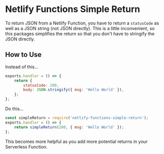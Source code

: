 # Netlify Functions Simple Return

To return JSON from a Netlify Function, you have to return a `statusCode` as well as a JSON string (not JSON directly). This is a little inconvenient, so this packages simplifies the return so that you don't have to stringify the JSON directly.

## How to Use

Instead of this...

```javascript
exports.handler = () => {
    return {
        statusCode: 200,
        body: JSON.stringify({ msg: 'Hello World' }),
    };
};
```

Do this...

```javascript
const simpleReturn = require('netlify-functions-simple-return');
exports.handler = () => {
    return simpleReturn(200, { msg: 'Hello World' });
};
```

This becomes more helpful as you add more potential returns in your Serverless Function.
